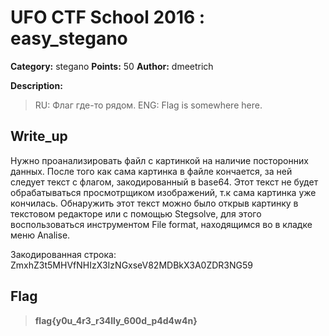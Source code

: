 # UFO CTF School 2016 : easy_stegano

**Category:** stegano **Points:** 50
**Author:** dmeetrich 

**Description:**

> 	RU: Флаг где-то рядом.
	ENG: Flag is somewhere here.

## Write_up

Нужно проанализировать файл с картинкой на наличие посторонних данных. После того как сама картинка в файле кончается, за ней следует текст с флагом, закодированный в base64. Этот текст не будет обрабатываться просмотрщиком изображений, т.к сама картинка уже кончилась. Обнаружить этот текст можно было открыв картинку в текстовом редакторе или с помощью Stegsolve, для этого воспользоваться инструментом File format, находящимся во в кладке меню Analise.

Закодированная строка: ZmxhZ3t5MHVfNHIzX3IzNGxseV82MDBkX3A0ZDR3NG59

## Flag

> **flag{y0u_4r3_r34lly_600d_p4d4w4n}**
